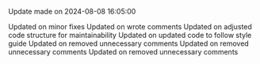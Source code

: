 
Update made on 2024-08-08 16:05:00

Updated on minor fixes
Updated on wrote comments
Updated on adjusted code structure for maintainability
Updated on updated code to follow style guide
Updated on removed unnecessary comments
Updated on removed unnecessary comments
Updated on removed unnecessary comments